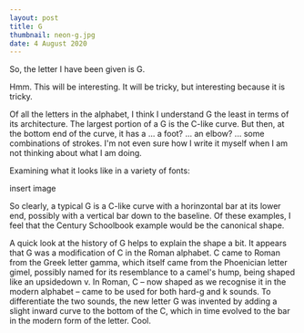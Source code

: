 ```yaml
---
layout: post
title: G
thumbnail: neon-g.jpg
date: 4 August 2020
---
```


So, the letter I have been given is G.

Hmm. This will be interesting. It will be tricky, but interesting because it is tricky.

Of all the letters in the alphabet, I think I understand G the least in terms of its architecture. The largest portion of a G is the C-like curve. But then, at the bottom end of the curve, it has a ... a foot? ... an elbow? ... some combinations of strokes. I'm not even sure how I write it myself when I am not thinking about what I am doing.

Examining what it looks like in a variety of fonts:

insert image

So clearly, a typical G is a C-like curve with a horinzontal bar at its lower end, possibly with a vertical bar down to the baseline. Of these examples, I feel that the Century Schoolbook example would be the canonical shape.

A quick look at the history of G helps to explain the shape a bit. It appears that G was a modification of C in the Roman alphabet. C came to Roman from the Greek letter gamma, which itself came from the Phoenician letter gimel, possibly named for its resemblance to a camel's hump, being shaped like an upsidedown v. In Roman, C – now shaped as we recognise it in the modern alphabet – came to be used for both hard-g and k sounds. To differentiate the two sounds, the new letter G was invented by adding a slight inward curve to the bottom of the C, which in time evolved to the bar in the modern form of the letter. Cool.
